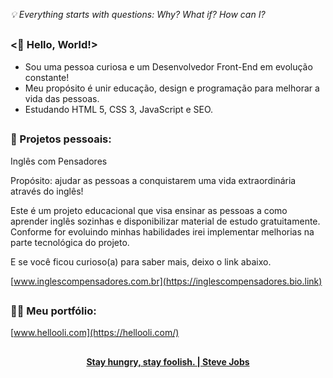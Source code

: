 <em> 💡 Everything starts with questions: Why? What if? How can I? </em>

##

### <🖖 Hello, World!>

- Sou uma pessoa curiosa e um Desenvolvedor Front-End em evolução constante!
- Meu propósito é unir educação, design e programação para melhorar a vida das pessoas.
- Estudando HTML 5, CSS 3, JavaScript e SEO.

##

### 🚀 Projetos pessoais:

Inglês com Pensadores

Propósito: ajudar as pessoas a conquistarem uma vida extraordinária através do inglês!

Este é um projeto educacional que visa ensinar as pessoas a como aprender inglês sozinhas e disponibilizar material de estudo gratuitamente. Conforme for evoluindo minhas habilidades irei implementar melhorias na parte tecnológica do projeto.

E se você ficou curioso(a) para saber mais, deixo o link abaixo.
 
[www.inglescompensadores.com.br](https://inglescompensadores.bio.link)

##

### 👨‍💻 Meu portfólio:

[www.hellooli.com](https://hellooli.com/)

##

<div align="center">
<strong> <a href="https://www.youtube.com/watch?v=UF8uR6Z6KLc&ab_channel=Stanford" target="_blank">Stay hungry, stay foolish. | Steve Jobs</a></strong>
</div>
